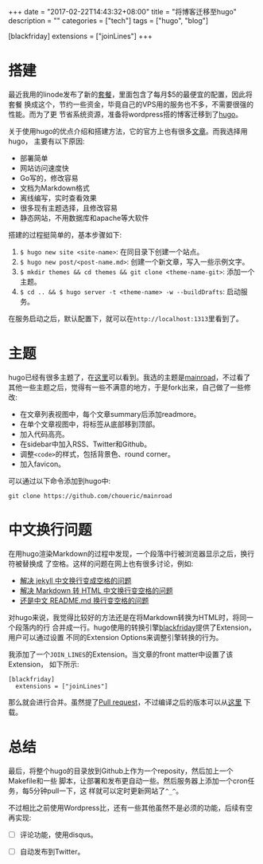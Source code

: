 +++
date = "2017-02-22T14:43:32+08:00"
title = "将博客迁移至hugo"
description = ""
categories = ["tech"]
tags = ["hugo", "blog"]

[blackfriday]
  extensions = ["joinLines"]
+++

# 搭建

最近我用的linode发布了新的[套餐][1]，里面包含了每月$5的最便宜的配置，因此将套餐
换成这个，节约一些资金，毕竟自己的VPS用的服务也不多，不需要很强的性能。而为了更
节省系统资源，准备将wordpress搭的博客迁移到了[hugo][2]。

关于使用hugo的优点介绍和搭建方法，它的官方上也有很多[文章][3]。而我选择用hugo，
主要有以下原因:

- 部署简单
- 网站访问速度快
- Go写的，修改容易
- 文档为Markdown格式
- 离线编写，实时查看效果
- 很多现有主题选择，且修改容易
- 静态网站，不用数据库和apache等大软件

搭建的过程挺简单的，基本步骤如下:

1.  `$ hugo new site <site-name>`: 在同目录下创建一个站点。
2.  `$ hugo new post/<post-name.md>`: 创建一个新文章，写入一些示例文字。
3.  `$ mkdir themes && cd themes && git clone <theme-name-git>`: 添加一个主题。
4.  `$ cd .. && $ hugo server -t <theme-name> -w --buildDrafts`: 启动服务。

在服务启动之后，默认配置下，就可以在`http://localhost:1313`里看到了。

# 主题

hugo已经有很多主题了，在[这里][11]可以看到。我选的主题是[mainroad][4]，不过看了
其他一些主题之后，觉得有一些不满意的地方，于是fork出来，自己做了一些修改:

- 在文章列表视图中，每个文章summary后添加readmore。
- 在单个文章视图中，将标签从底部移到顶部。
- 加入代码高亮。
- 在sidebar中加入RSS、Twitter和Github。
- 调整`<code>`的样式，包括背景色、round corner。
- 加入favicon。

可以通过以下命令添加到hugo中:

	git clone https://github.com/choueric/mainroad

# 中文换行问题

在用hugo渲染Markdown的过程中发现，一个段落中行被浏览器显示之后，换行符被替换成
了空格。这样的问题在网上也有很多讨论，例如:

- [解决 jekyll 中文换行变成空格的问题][5]
- [解决 Markdown 转 HTML 中文换行变空格的问题][6]
- [还是中文 README.md 换行变空格的问题][7]

对hugo来说，我觉得比较好的方法还是在将Markdown转换为HTML时，将同一个段落内的行
合并成一行。hugo使用的转换引擎[blackfriday][8]提供了Extension，用户可以通过设置
不同的Extension Options来调整引擎转换的行为。

我添加了一个`JOIN_LINES`的Extension。当文章的front matter中设置了该Extension，
如下所示:

```
[blackfriday]
  extensions = ["joinLines"]
```

那么就会进行合并。虽然提了[Pull request][9]，不过编译之后的版本可以从[这里][10]
下载。

# 总结

最后，将整个hugo的目录放到Github上作为一个reposity，然后加上一个Makefile和一些
脚本，让部署和发布更自动一些。然后服务器上添加一个cron任务，每5分钟pull一下，这
样就可以定时更新网站了`^_^`。

不过相比之前使用Wordpress比，还有一些其他虽然不是必须的功能，后续有空再实现:

- [ ] 评论功能，使用disqus。
- [ ] 自动发布到Twitter。


[1]: https://blog.linode.com/2017/02/14/high-memory-instances-and-5-linodes/
[2]: https://gohugo.io/
[3]: https://gohugo.io/community/press/
[4]: https://github.com/vimux/mainroad
[5]: http://blog.guorongfei.com/2015/04/25/how-to-fix-the-markdown-newline-blank-problem/
[6]: http://chenyufei.info/blog/2011-12-23/fix-chinese-newline-becomes-space-in-browser-problem/
[7]: https://github.com/tumashu/chinese-pyim/issues/9
[8]: https://github.com/russross/blackfriday
[9]: https://github.com/russross/blackfriday/pull/334
[10]: /hugo-joinLines-linux-amd64.tar.bz2
[11]: http://themes.gohugo.io

